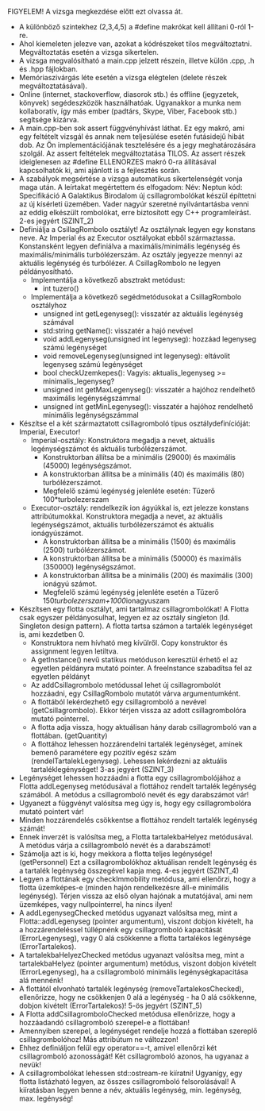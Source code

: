 
FIGYELEM! A vizsga megkezdése előtt ezt olvassa át.
-	A különböző szintekhez (2,3,4,5) a #define makrókat kell állítani 0-ról 1-re.
-	Ahol kiemeleten jelezve van, azokat a kódrészeket tilos megváltoztatni. Megváltoztatás esetén a vizsga sikertelen.
-	A vizsga megvalósítható a main.cpp jelzett részein, illetve külön .cpp, .h és .hpp fájlokban.
-	Memóriaszivárgás léte esetén a vizsga elégtelen (delete részek megváltoztatásával).
-	Online (internet, stackoverflow, diasorok stb.) és offline (jegyzetek, könyvek) segédeszközök használhatóak. Ugyanakkor a munka nem kollaboratív, így más ember (padtárs, Skype, Viber, Facebook stb.) segítsége kizárva.
-	A main.cpp-ben sok assert függvényhívást láthat. Ez egy makró, ami egy feltételt vizsgál és annak nem teljesülése esetén futásidejű hibát dob. Az Ön implementációjának tesztelésére és a jegy meghatározására szolgál. Az assert feltételek megváltoztatása TILOS. Az assert részek ideiglenesen az #define ELLENORZES makró 0-ra állításával kapcsolhatók ki, ami ajánlott is a fejlesztés során.
-	A szabályok megsértése a vizsga automatikus sikertelenségét vonja maga után.
A leírtakat megértettem és elfogadom:
Név:
Neptun kód:
Specifikáció
A Galaktikus Birodalom új csillagrombolókat készül építtetni az új kísérleti üzemében. Vader nagyúr szeretné nyilvántartásba venni az eddig elkészült rombolókat, erre biztosított egy C++ programleírást.
2-es jegyért (SZINT_2)
-	Definiálja a CsillagRombolo osztályt! Az osztálynak legyen egy konstans neve. Az Imperial és az Executor osztályokat ebből származtassa. Konstansként legyen definiálva a maximális/minimális legénység és maximális/minimális turbólézerszám. Az osztály jegyezze mennyi az aktuális legénység és turbólézer. A CsillagRombolo ne legyen példányosítható.
    -	Implementálja a következő absztrakt metódust:
		-	int tuzero()
	-	Implementálja a következő segédmetódusokat a CsillagRombolo osztályhoz
		-	unsigned int getLegenyseg(): visszatér az aktuális legénység számával
		-	std:string getName(): visszatér a hajó nevével
		-	void addLegenyseg(unsigned int legenyseg): hozzáad legenyseg számú legénységet
		-	void removeLegenyseg(unsigned int legenyseg): eltávolit legenyseg számú legénységet
		-	bool checkUzemkepes(): Vagyis: aktualis_legenyseg >= minimalis_legenyseg?
		-	unsigned int getMaxLegenyseg(): visszatér a hajóhoz rendelhető maximális legénységszámmal
		-	unsigned int getMinLegenyseg(): visszatér a hajóhoz rendelhető minimális legénységszámmal
-	Készítse el a két származtatott csillagromboló típus osztálydefinícióját: Imperial, Executor!
	-	Imperial-osztály: Konstruktora megadja a nevet, aktuális legénységszámot és aktuális turbólézerszámot.
		-	Konstruktorban állítsa be a minimális (29000) és maximális (45000) legénységszámot.
		-	A konstruktorban állítsa be a minimális (40) és maximális (80) turbólézerszámot.
		-	Megfelelő számú legénység jelenléte esetén: Tűzerő 100*turbolezerszam
	-	Executor-osztály: rendelkezik ion ágyúkkal is, ezt jelezze konstans attribútumokkal. Konstruktora megadja a nevet, az aktuális legénységszámot, aktuális turbólézerszámot és aktuális ionágyúszámot.
		-	A konstruktorban állítsa be a minimális (1500) és maximális (2500) turbólézerszámot.
		-	A konstruktorban állítsa be a minimális (50000) és maximális (350000) legénységszámot.
		-	A konstruktorban állítsa be a minimális (200) és maximális (300) ionágyú számot.
		-	Megfelelő számú legénység jelenléte esetén a Tűzerő 150*turbolezerszam+1000*ionagyuszam
-	Készítsen egy flotta osztályt, ami tartalmaz csillagrombolókat! A Flotta csak egyszer példányosulhat, legyen ez az osztály singleton (ld. Singleton design pattern). A flotta tartsa számon a tartalék legénységet is, ami kezdetben 0.
	-	Konstruktora nem hívható meg kívülről. Copy konstruktor és assignment legyen letiltva.
	-	A getInstance() nevű statikus metóduson keresztül érhető el az egyetlen példányra mutató pointer. A freeInstance szabadítsa fel az egyetlen példányt
	-	Az addCsillagrombolo metódussal lehet új csillagrombolót hozzáadni, egy CsillagRombolo mutatót várva argumentumként.
	-	A flottából lekérdezhető egy csillagromboló a nevével (getCsillagrombolo). Ekkor térjen vissza az adott csillagrombolóra mutató pointerrel.
	-	A flotta adja vissza, hogy aktuálisan hány darab csillagromboló van a flottában. (getQuantity)
	-	A flottához lehessen hozzárendelni tartalék legénységet, aminek bemenő paramétere egy pozitív egész szám (rendelTartalekLegenyseg). Lehessen lekérdezni az aktuális tartaléklegénységet!
3-as jegyért (SZINT_3)
-	Legénységet lehessen hozzáadni a flotta egy csillagrombolójához a Flotta addLegenyseg metódusával a flottához rendelt tartalék legénység számából. A metódus a csillagromboló nevét és egy darabszámot vár!
-	Ugyanezt a függvényt valósítsa meg úgy is, hogy egy csillagrombolóra mutató pointert vár!
-	Minden hozzárendelés csökkentse a flottához rendelt tartalék legénység számát!
-	Ennek inverzét is valósítsa meg, a Flotta tartalekbaHelyez metódusával. A metódus várja a csillagromboló nevét és a darabszámot!
-	Számolja azt is ki, hogy mekkora a flotta teljes legénysége! (getPersonnel) Ezt a csillagrombolókhoz aktuálisan rendelt legénység és a tartalék legénység összegével kapja meg.
4-es jegyért (SZINT_4)
-	Legyen a flottának egy checkImmobility metódusa, ami ellenőrzi, hogy a flotta üzemképes-e (minden hajón rendelkezésre áll-e minimális legénység). Térjen vissza az első olyan hajónak a mutatójával, ami nem üzemképes, vagy nullpointerrel, ha nincs ilyen!
-	A addLegenysegChecked metódus ugyanazt valósítsa meg, mint a Flotta::addLegenyseg (pointer argumentum), viszont dobjon kivételt, ha a hozzárendeléssel túllépnénk egy csillagromboló kapacitását (ErrorLegenyseg), vagy 0 alá csökkenne a flotta tartalékos legénysége (ErrorTartalekos).
-	A tartalekbaHelyezChecked metódus ugyanazt valósítsa meg, mint a tartalekbaHelyez (pointer argumentum) metódus, viszont dobjon kivételt (ErrorLegenyseg), ha a csillagromboló minimális legénységkapacitása alá mennénk!
-	A flottától elvonható tartalék legénység (removeTartalekosChecked), ellenőrizze, hogy ne csökkenjen 0 alá a legénység - ha 0 alá csökkenne, dobjon kivételt (ErrorTartalekos)!
5-ös jegyért (SZINT_5)
-	A Flotta addCsillagromboloChecked metódusa ellenőrizze, hogy a hozzáadandó csillagromboló szerepel-e a flottában!
-	Amennyiben szerepel, a legénységet rendelje hozzá a flottában szereplő csillagrombolóhoz! Más attribútum ne változzon!
-	Ehhez definiáljon felül egy operator==-t, amivel ellenőrzi két csillagromboló azonosságát! Két csillagromboló azonos, ha ugyanaz a nevük!
-	A csillagrombolókat lehessen std::ostream-re kiíratni! Ugyanígy, egy flotta listázható legyen, az összes csillagromboló felsorolásával!  A kiíratásban legyen benne a név, aktuális legénység, min. legénység, max. legénység!

